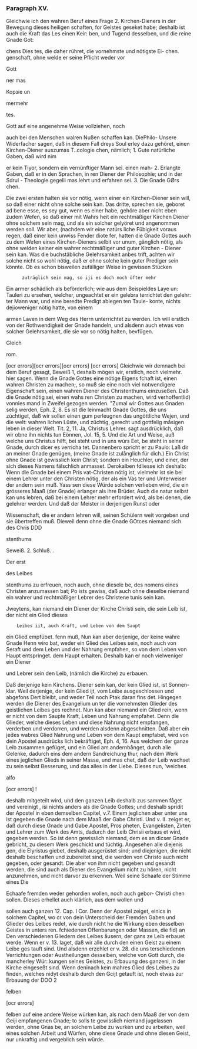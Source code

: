 

<!-- Seite 415 -->
### Paragraph XV. ###


Gleichwie ich den wahren Beruf eines Frage 2. Kirchen-Dieners in der Bewegung dieses heiligen schaften, for Geistes geseket habe; deshalb ist auch die Kraft das Les einen Keir: ben, und Tugend desselben, und die reine Gnade Got:

chens Dies tes, die daher rühret, die vornehmste und nötigste Ei- chen. genschaft, ohne welde er seine Pflicht weder vor

Gott

ner mas



Корзie un

mermehr

tes.
<!-- Seite 416 -->
Gott auf eine angenehme Weise vollziehen, noch

auch bei den Menschen walren Nußen schaffen kan. DiePhilo- Unsere Widerfacher sagen, daß in diesem Fall dreys Soul erley dazu gehöret, einen Kirchen-Diener auszumas T..cologie chen, nämlich; 1. Gute natürliche Gaben, daß wird nim

er kein Tiyor, sondern ein vernünftiger Mann sei. einen mah- 2. Erlangte Gaben, daß er in den Sprachen, in ren Diener der Philosophie; und in der Sdrul - Theologie gegelii mas lehrt und erfahren sei. 3. Die Gnade GØrs chen.

Die zwei ersten halten sie vor nötig, wenn einer ein Kirchen-Diener sein will, so daß einer nicht ohne solche sein kan. Das dritte, sprechen sie, geboret ad bene esse, es sey gut, wenn es einer habe, gehöre aber nicht eben zudem Wefen, so daß einer mit Wahrs heit ein rechtmäßiger Kirchen Diener ohne solchem sein mag, und als ein solcher gelyöret und angenommen werden soll. Wir aber, (nachdem wir eine natúrs liche Fübigkeit voraus regen, daß einer kein unwiss Fender diote fer, hatten die Gnade Gottes auch zu dem Wefen eines Kirchen-Dieners selbit vor unum, gänglich nötig, als ohne welden keiner ein wahrer rechtmäßiger und guter Kirchen - Diener sein kan. Was die buchstäbliche Gelehrsamkeit anbes trift, achten wir solche nicht so wohl nötig, daß er ohne solche kein guter Prediger sein könnte. Ob es schon bisweilen zufälliger Weise in gewissen Stücken

          zuträglich sein mag, so iji es doch noch öfter mehr 
Ein armer schädlich als beförderlich; wie aus dem Beispieldes 
Laye un: Tauleri zu ersehen, welcher, ungeachtet er ein gelebra 
terrichtet 
den gelehr: ter Mann war, und eine beredte Predigt ablegen 
ten Taule- konte, nichts dejioweniger nötig hatte, von einem 

armen Laven in dem Weg des Herrn unterrichtet zu 
werden. Ich will erstlich von der Rothwendigkeit 
der Gnade handeln, und alsdenn auch etwas von 
solcher Gelehrsamkeit, die sie vor so nötig halten, 
bevfügen. 

Gleich

rom.
<!-- Seite 417 -->
[ocr errors][ocr errors][ocr errors]
 [ocr errors]
Gleichwie wir demnach bei dem Beruf gesagt, Beweiß 1, deshalb mögen wir, erstlich, noch vielmehr. hier sagen. Wenn die Gnade Gottes eine nötige Eigens fchaft ist, einen wahren Christen zu machen;, so muß sie eine noch viel notwendigere Eigenschaft sein, einen wahren Diener des Christenthums einzuseßen. Daß die Gnade nötig sei, einen wahs ren Christen zu machen, wird verhoffentlid) vonnies mand in Zweifel gezogen werden. "Zumal wir Gottes aus Gnaden selig werden, Eph. 2, 8. Es ist die leinmacht Gnade Gottes, die uns zúchtiget, daß wir sollen einen gum perleugnen das ungöttliche Wejen, und die welt: wahren lichen Lüste, und züchtig, gerecht und gottfelig måsigen leben in dieser Welt. Tit. 2, 11. Ja, Christus Lehrer. sagt ausdrücklich, daß wir obne ihn nichts tun Eönnen, Jol. 15, 5. Und die Art und Weise, auß welche uns Christus hilft, bei steht und in uns wúrs Eet, be steht in seiner Gnade, durch dicer es verricha tet. Dannenbero spricht er zu Paulo: Laß dir an meiner Gnade genügen, (meine Gnade ist zulånglich für dich.) Ein Christ ohne Gnade ist gewisslich kein Christ; sondern ein Heuchler, und einer, der sich dieses Namens fälschlich anmasset. Derokalben fdliesse ich deshalb: Wenn die Gnade bei einem Pris vat-Christen nötig ist, vielmehr ist sie bei einem Lehrer unter den Christen nötig, der als ein Vas ter und Unterweiser der andern sein muß. Yass sen diese Würde solchen verlieben wird, die ein grösseres Maaß (der Gnade) erlanger als ihre Brüder. Auch die natur selbst kan uns lebren, daß bei einem Lehrer mehr erfordert wird, als bei denen, die gelehrer werden. Und daß der Meister in derjenigen Runst oder

Wissenschaft, die er andern lehren will, seinen Schülern weit vorgeben und sie übertreffen muß. Dieweil denn ohne die Gnade GOtces niemand sich des Chris DDD

stenthums

 Seweiß. 2. 
Schluß. . 

Der erst

des Leibes
<!-- Seite 418 -->
stenthums zu erfreuen, noch auch, ohne diesele 
be, des nomens eines Christen anzumassen bat; 
Po ists gewiss, daß auch ohne dieselbe niemand ein 
wahrer und rechtmäßiger Lebrer des Christene 
tunis sein kan. 

  Jweytens, kan niemand ein Diener der Kirche 
Christi sein, die sein Leib ist, der nicht ein Glied dieses 

        Leibes iit, auch Kraft, und Leben von dem Saupt 
 ein Glied empfübet. 
fenn muß, Nun kan aber derjenige, der keine wahre Gnade 
Henn wiro bat, weder ein Glied des Leibes sein, noch auch von 
 Seraft und dem Leben und der Nahrung empfahen, so von dem 
Leben von Haupt entspringet. 
dem Haupt 
 erhalten. Deshalb
 kan er noch vielweniger ein Diener 

und Lebrer sein den Leib, (nämlich die Kirche) zu 
erbauen. 

  Daß derjenige kein Kirchens. Diener sein kan, der 
kein Glied ist, ist Sonnen-klar. Weil derjenige, der 
 kein Glied ijt, vom Leibe ausgeschlossen und abgefons 
Dert bleibt, und weder Teil noch Ptak daran fins 
det. Hingegen werden die Diener des Evangelium un 
ter die vornehmsten Glieder des geistlichen Leibes ges 
rechnet. Nun kan aber niemand ein Glied rein, wenn 
er nicht von dem Saupte Kraft, Leben und Nahrung 
empfahet. Denn die Glieder, welche dieses Leben 
und diese Nahrung nicht empfangen, verderben und 
verdorren, und werden alsdenn abgeschnitten. Daß 
aber ein jedes wabres Glied Nahrung und Leben von 
dem Kaupt empfabet, wird von dein Apostel ausdrücks 
lich bekräftiget, Eph. 4, 16. Aus welchem der 
ganze Leib zusammen gefüget, und ein Glied am 
andernbånget, durch alle Gelenke, dadurch eins 
dem andern Sandreichung thur, nach dem Werk 
eines jeglichen Glieds in seiner Masse, und mas 
chet, daß der Leib wachset zu sein selbst Besserung, 
und das alles in der Liebe. Dieses nun, 'weiches 

alfo

[ocr errors]
!
<!-- Seite 419 -->
deshalb mitgeteilt wird, und den ganzen Leib deshalb zus 
sammen fåget und vereinigt
, isi nichts anders als die 
Gnade Gottes; und deshalb
 spridit der Apostel 
in eben demselben Capitel, v.7. Einem jeglichen 
aber unter uns ist gegeben die Gnade nach dem 
Maaß der Gabe Christi. Und v. II. zeiget er, 
daß durch diese Gnade und Gabe Apostel, Pros 
pheten, Evangelisten, Zirten und Lehrer zum 
Werk des Amts, dadurch der Leib Chrisii erbaus 
et wird, gegeben werden. So ist denn gewisslich 
niemand, dem es an dicser Gnade gebricht, zu diesem 
Werk geschickt und tüchtig. Angesehen alle diejenis 
gen, die Elyristus giebet, deshalb ausgerüstet sind; und 
diejenigen, die nicht deshalb beschaffen und zubereitet 
 sind, die werden von Christo auch nicht gegeben, oder 
gesandt. Die aber von ihm nicht gegeben und gesandt 
werden, die sind auch als Diener des Evangelium 
nicht zu hören, nicht anzunehmen, und nicht darvor zu 
 erkennen. Weil seine Schaafe der Stimme eines Die 

Echaafe fremden weder gehordien wollen, noch auch gebor- Christi chen sollen. Dieses erhellet auch klärlich, aus dem wollen und

sollen auch ganzen 12. Cap. I Cor. Denn der Apostel zeiget, einics in solchem Capitel, wo cr von dein Unterscheid der Fremden Gaben und Glieder des Leibes redet, wie durch nicht he die Wirkung eben desselben Geistes in unters ren. fchiedenen Offenbarungen oder Massen, die fid) an Den verschiedenen Gliedern des Leibes åusern, der gans ze Leib erbauet werde. Wenn er v. 13. laget, daß wir alle durch den einen Geist zu einem Leibe ges tauft sind. Und alsdenn erzehlet er v. 28. die uns terschiedenen Verrichtungen oder Austheilungen desselben, welche von Gott durch, die mancherley Wür: kungen seines Geistes, zu Erbauung des ganzeni, in der Kirche eingeseßt sind. Wenn deninach kein mahres Glied des Leibes zu finden, welches nidyt deshalb durch den Gcijt getauft ist, noch etwas zur Erbauung der DOO 2

felben

[ocr errors]
<!-- Seite 420 -->


felben auf eine andere Weise würken kan, als nach dem Maaß der von dem Geiji empfangenen Gnade; to solls te gewisslich niemand jugelassen werden, ohne Gnas be, an solchem Leibe zu wurken und zu arbeiten, weil eines solchen Arbeit und Würfen, ohne diese Gnade und ohne diesen Geist, nur unkraftig und vergeblich sein würde.

